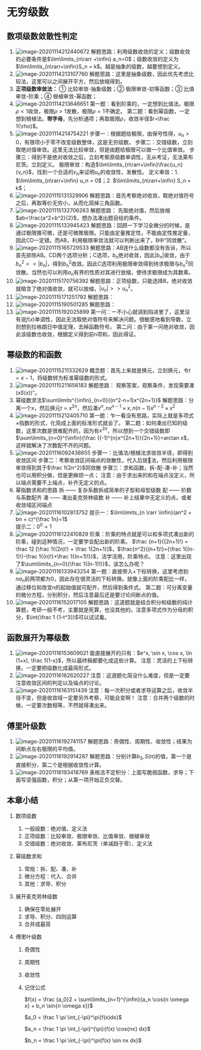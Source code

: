 # 无穷级数

## 数项级数敛散性判定

1. ![image-20201114212440672](CH7-无穷级数.assets/image-20201114212440672.png)
   解题思路：利用级数收敛的定义；级数收敛的必要条件是$\lim\limits_{n\rarr +\infin} a_n=0$；级数收敛的定义为$\lim\limits_{n\rarr+\infin}S_n = k$。越是抽象的级数，越要想到定义。
2. ![image-20201114213107760](CH7-无穷级数.assets/image-20201114213107760.png)
   解题思路：这里是抽象级数，因此优先考虑比较法，这里可以之间展开平方，然后放缩得到。
3. **正项级数审敛法：**
   ① 比较审敛-抽象级数；② 极限审敛-初等函数；③ 比值审敛-阶乘；④ 根植审敛-幂函数；
4. ![image-20201114213646651](CH7-无穷级数.assets/image-20201114213646651.png)
   第一题：看到阶乘的，一定想到比值法。极限$\rho<1$收敛，极限$\rho>1$发散，极限$\rho=1$不确定。
   第二题：看到幂函数，一定想到根植法。**带字母**，先分析通项；再取极限$\rho$，收敛半径$r=\frac 1{\rho}$。
5. ![image-20201114214754221](CH7-无穷级数.assets/image-20201114214754221.png)
   步骤一：根据题给极限，由保号性得，$u_n>0$，有限项小于零不改变级数整体，这是无穷级数。
   步骤二：交错级数，立刻取绝对值审敛。这里无法比较审敛，但是由题给极限可以做一个比值审敛。
   步骤三：得到不是绝对收敛之后，立刻考察原级数单调性，无从考证，无法莱布尼茨。立刻定义。
   极限审敛：构造$\lim\limits_{n\rarr+\infin}\frac{u_n}{v_n}$，找到一个合适的$v_n$来证明$u_n$的收敛性，发散性。
   定义审敛：1. $\lim\limits_{n\rarr+\infin} u_n = 0$；2. $\lim\limits_{n\rarr+\infin} S_n = k$； 
6. ![image-20201115131329906](CH7-无穷级数.assets/image-20201115131329906.png)
   解题思路：首先考察绝对收敛，取绝对值符号之后，再取等价无穷小，从而化简掉三角函数。
7. ![image-20201115132706263](CH7-无穷级数.assets/image-20201115132706263.png)
   解题思路： 先取绝对值，然后放缩 $ab<\frac{a^2+b^2}{2}$，想办法凑出题目给的条件。
8. ![image-20201115133945423](CH7-无穷级数.assets/image-20201115133945423.png)
   解题思路：回顾一下学习全微分的时候，是通过极限推可微，还是可微推极限。只能由定量推定性，不能由定性推定量，因此CD一定错。而AB，利用极限审敛法就可以判断出来了，B中“同敛散”。
9. ![image-20201115165729533](CH7-无穷级数.assets/image-20201115165729533.png)
   解题思路：AB连什么级数都没有告诉，所以首先排除AB。CD两个选项分析；C选项，$b_n$绝对收敛，因此$|b_n|$收敛，由于$b_n^2 << |b_n|$，得到$b_n^2$收敛。因此C选项利用极限审敛得到待求极限与$b_n^2$同敛散。当然也可以利用$a_n$有界的性质对其进行放缩，使待求极限成为其数乘。
10. ![image-20201115170756392](CH7-无穷级数.assets/image-20201115170756392.png)
      解题思路：正项级数，只能选择B，绝对收敛就暗含了绝对值收敛，就可以放缩，$|u_n|>> u_n^2$。
11. ![image-20201115171251792](CH7-无穷级数.assets/image-20201115171251792.png)
    解题思路：
12. ![image-20201115190501285](CH7-无穷级数.assets/image-20201115190501285.png)
    解题思路：
13. ![image-20201115192025899](CH7-无穷级数.assets/image-20201115192025899.png)
    第一问：一不小心就调到陷进里了，这里没有说$f(x)$单调性，因此无法取绝对值符号来解决问题。很敏感地看到导数，立刻想到拉格朗日中值定理，去掉函数符号。
    第二问：由于第一问绝对收敛，因此该级数也收敛，根据定义得到前n项和，因此得证。

## 幂级数的和函数

1. ![image-20201115211332629](CH7-无穷级数.assets/image-20201115211332629.png)
   概念题：首先上来就是换元，立刻换元，令$t=x-1$，将级数转为标准幂级数的形式。
2. ![image-20201115211656183](CH7-无穷级数.assets/image-20201115211656183.png)
   解题思路： 观察答案，观察条件，发现需要凑$(xS(x))''$。
3. 幂级数求法$\sum\limits^{\infin}_{n=0}{(n^2-n+1)x^{2n+1}}$
   解题思路：分离一个$x$，然后换元$t=x^{2n}$，然后凑$x^n, nx^{n-1} \times x, n(n-1)x^{n-2}\times x^2$ 
4. ![image-20201115212405710](CH7-无穷级数.assets/image-20201115212405710.png)
   第一题：乍一看没有思路，实际上就是多项式×指数的形式，化简成上面的标准形式就会了。
   第二题：如何凑出已知的级数，这里次数是很难配齐的，因为有$x^{2n}$，所以想到一个交错级数即$\sum\limits_{n=0}^{\infin}{\frac {(-1)^{n}x^{2n+1}}{2n+1}}=arctan x$，这样就解决了次数配不齐的问题。
5. ![image-20201116092438655](CH7-无穷级数.assets/image-20201116092438655.png)
   步骤一：比值法/根植法求收敛半径，即得到收敛区间
   步骤二：考察收敛区间端点的敛散性，代入后提🐎法，然后利用极限审敛得到其于$\frac 1{2n^2}$同敛散
   步骤三：求和函数，拆-配-凑-补；当然也可以用积分做，但是更麻烦一点；
   注意：由于求出来的和在端点没定义，所以端点需要不上端点，补齐无定义的点。
6. 幂指数求和的思路
   拆 —— 复杂系数拆成简单的子型和母型级数
   配 —— 阶数与系数配齐
   凑 —— 凑出麦克劳林级数
   补 —— 补上结果中无定义的点，或者收敛域区间端点
7. ![image-20201116102813752](CH7-无穷级数.assets/image-20201116102813752.png)
   提示一：$\lim\limits_{n \rarr \infin}(an^2 + bn + c)^{\frac 1n}=1$  
   提示二：$0^0=1$ 
8. ![image-20201116122410829](CH7-无穷级数.assets/image-20201116122410829.png)
   阶乘：阶乘的特点就是可以和多项式凑出新的阶乘，碰到这种情况，一定要学会配出新的阶乘。
   $\frac {n+1}{(2n+1)!} = \frac 12 [\frac 1{(2n)!} + \frac 1{2n+1}]$，$\frac{n^2}{(n+1)!}={\frac 1{(n-1)!}-\frac 1{(n)!}+\frac 1{(n+1)!}}$，活学活用，阶乘特点。
   注意：这里出现了$\sum\limits_{n=0}{\frac 1{(n-1)!}}$，该怎么办呢？
9. ![image-20201116133943254](CH7-无穷级数.assets/image-20201116133943254.png)
   第一题：直接带入+下标转换，这里考虑到$na_n$前两项都为0，因此存在很灵活的下标转换。就像上面的阶乘配比一样，通过移位和改变n的起始值就可配齐，然后得到条件式。
   第二题：可分离变量的微分方程，分别积分，然后注意最后还是要讨论间断点的值。
10. ![image-20201116152017105](CH7-无穷级数.assets/image-20201116152017105.png)
    解题思路：这道题就是结合积分和级数的纯计算题，考研一般不考，主要就是死算，也没其他的。注意多项式作为分母的积分，$\int{\frac 1 {1-t^3}}$可以试试看。

## 函数展开为幂级数

1. ![image-20201116153609021](CH7-无穷级数.assets/image-20201116153609021.png)
   能直接展开的只有：$e^x, \sin x, \cos x, \ln (1+x), \frac 1{1-x}$，所以最终稿都要化成这些计算。
   注意：灵活的上下标转换，一定要把级数化成最简形式。
2. ![image-20201116162620227](CH7-无穷级数.assets/image-20201116162620227.png)
   注意：这道题化简没什么难度，但是一定要注意收敛区间的判定以及端点的讨论。
3. ![image-20201116163151439](CH7-无穷级数.assets/image-20201116163151439.png)
   注意：每一次积分或者求导运算之后，收敛半径不变，但是收敛域一定要另外考察，可能会变啊！
   注意：合并两个级数的时候，一定要次数相等，不然就得凑出来。

## 傅里叶级数

1. ![image-20201116192741157](CH7-无穷级数.assets/image-20201116192741157.png)
   解题思路：奇偶性、周期性、收敛性；结果为间断点左右极限的平均值。
2. ![image-20201116192914287](CH7-无穷级数.assets/image-20201116192914287.png)
   解题思路：分别计算$b_3, S(\pi)$的值，第一个是直接积分，第二个是根据收敛性计算。
3. ![image-20201116193418769](CH7-无穷级数.assets/image-20201116193418769.png)
   表格法不定积分：上面写脆弱函数，求导；下面写坚强函数，积分；从第一项开始正负交替。


## 本章小结

1. 数项级数

   1. 一般级数：绝对值、定义法
   2. 正项级数：比较审敛、极限审敛、比值审敛、根植审敛
   3. 交错级数：绝对收敛、莱布尼茨（单减趋于零）、定义法

2. 幂级数求和

   1. 常规：拆、配、凑、补
   2. 微分方程：代入、合并
   3. 其他：求导、积分

3. 展开麦克劳林级数

   1. 确保在零处展开
   2. 求导、积分、四则运算 
   3. 合并成最简

4. 傅里叶级数

   1. 奇偶性

   2. 周期性

   3. 收敛性

   4. 记住公式

      $f(x) = \frac {a_0}2 + \sum\limits_{n=1}^{\infin}{a_n \cos{n \omega x} + b_n \sin{n \omega x}}$ 

      $a_0 = \frac 1 \pi \int_{-\pi}^\pi{f(x)dx}$ 

      $a_n = \frac 1 \pi \int_{-\pi}^{\pi}{f(x) \cos{nx} dx}$

      $b_n = \frac 1 \pi \int_{-\pi}^\pi{f(x) \sin nx dx}$ 

      


